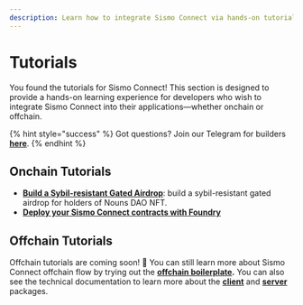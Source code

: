 ```yaml
---
description: Learn how to integrate Sismo Connect via hands-on tutorials.
---
```


# Tutorials

You found the tutorials for Sismo Connect! This section is designed to provide a hands-on learning experience for developers who wish to integrate Sismo Connect into their applications—whether onchain or offchain.

{% hint style="success" %}
Got questions? Join our Telegram for builders [**here**](https://t.me/+xvUbopYOXg84NDE0).&#x20;
{% endhint %}

## Onchain Tutorials

* [**Build a Sybil-resistant Gated Airdrop**](onchain-tutorials/tuto.md): build a sybil-resistant gated airdrop for holders of Nouns DAO NFT.&#x20;
* [**Deploy your Sismo Connect contracts with Foundry**](onchain-tutorials/deploy-your-contracts.md)

## Offchain Tutorials

Offchain tutorials are coming soon! 👀 You can still learn more about Sismo Connect offchain flow by trying out the [**offchain boilerplate**](../run-example-apps/offchain-sample-project.md)**.** You can also see the technical documentation to learn more about the [**client**](../technical-documentation/packages/client.md) and [**server**](../technical-documentation/packages/server.md) packages.&#x20;

